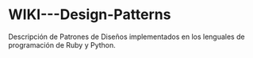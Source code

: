 # WIKI---Design-Patterns
Descripción de Patrones de Diseños implementados en los lenguales de programación de Ruby y Python.
